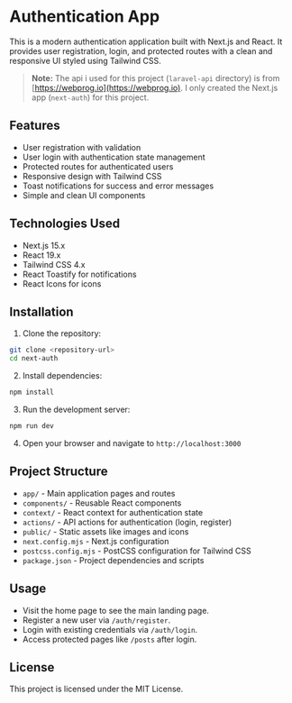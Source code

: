 # Authentication App

This is a modern authentication application built with Next.js and React. It provides user registration, login, and protected routes with a clean and responsive UI styled using Tailwind CSS.

> **Note:** The api i used for this project (`laravel-api` directory) is from [https://webprog.io](https://webprog.io). I only created the Next.js app (`next-auth`) for this project.

## Features

- User registration with validation
- User login with authentication state management
- Protected routes for authenticated users
- Responsive design with Tailwind CSS
- Toast notifications for success and error messages
- Simple and clean UI components

## Technologies Used

- Next.js 15.x
- React 19.x
- Tailwind CSS 4.x
- React Toastify for notifications
- React Icons for icons

## Installation

1. Clone the repository:

```bash
git clone <repository-url>
cd next-auth
```

2. Install dependencies:

```bash
npm install
```

3. Run the development server:

```bash
npm run dev
```

4. Open your browser and navigate to `http://localhost:3000`

## Project Structure

- `app/` - Main application pages and routes
- `components/` - Reusable React components
- `context/` - React context for authentication state
- `actions/` - API actions for authentication (login, register)
- `public/` - Static assets like images and icons
- `next.config.mjs` - Next.js configuration
- `postcss.config.mjs` - PostCSS configuration for Tailwind CSS
- `package.json` - Project dependencies and scripts

## Usage

- Visit the home page to see the main landing page.
- Register a new user via `/auth/register`.
- Login with existing credentials via `/auth/login`.
- Access protected pages like `/posts` after login.

## License

This project is licensed under the MIT License.
